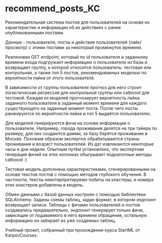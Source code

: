 # recommend_posts_KC
Рекомендательная система постов для пользователей на основе их характеристик и информации об их действиях с ранее опубликованными постами. 

Данные - пользователи, посты и действия пользователей (лайк/просмотр) с этими постами за некоторый промежуток времени.

Реализован GET endpoint, который по id пользователя и заданному времени входа подгружает информацию о пользователе из базы и возвращает группу, к которой относится пользователь: тестовая или контрольная, а также топ 5 постов, рекомендованных моделью по вероятности лайка от этого пользователя. 

В зависимости от группы пользователя прогноз для него строит логистическая регрессия для контрольной группы или catboost для тестовой. Каждая из моделей прогнозирует вероятность лайка заданного пользователя в заданный момент времени для каждого существующего на заданный момент поста. После чего посты ранжируются по вероятности лайка и топ 5 выдаётся пользователю. 

Для моделей генерируются фичи на основе информации о пользователе. Например, города проживания делятся на три тайера по размеру, для них создаются дамми, за базу берётся проживание в Москве. Похожим образом экспертно обрабатываются страны проживания и возраст пользователей. Из дат извлекаются некоторые часы и дни недели. Опытным путём установлено, что экспертная генерация фичей на этих колонках обыгрывает подкапотные методы catboost :)

Тестовая модель дополнена характеристиками, сгенерированными на основе текстов постов с помощью методов глубокого обучения. В частности, тексты неинтерпретируемо побиты на кластеры, и номера этих кластеров добавлены в модель.  

Обмен данными с базой данных настроен с помощью библиотеки SQLAlchemy. Заданы схемы таблиц, задан формат, в котором эндпоинт возвращает записи. Таблицы с фичами пользователей и постов создавались предварительно, эндпоинт генерирует только фичи, зависящие от подаваемого в него времени обращения, остальную информацию он забирает из уже созданных таблиц.

Учебный проект, собранный при прохождении курса StartML от KarpovCourses.
